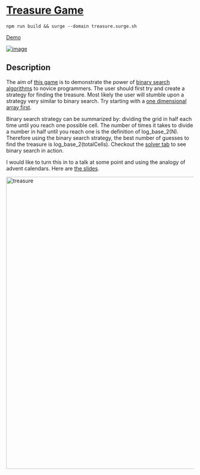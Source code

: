 # [Treasure Game](http://treasure.surge.sh)


	npm run build && surge --domain treasure.surge.sh

[Demo](http://treasure.surge.sh)

<a target='_blank' href='http://treasure.surge.sh'></a>

[![image](https://user-images.githubusercontent.com/1690659/102909859-7fbcb980-4471-11eb-9a90-078d647c0195.png)](http://treasure.surge.sh)



## Description

The aim of [this game](http://treasure.surge.sh) is to demonstrate the power of [binary search algorithms](https://en.wikipedia.org/wiki/Binary_search_algorithm) to novice programmers. The user should first try and create a strategy for finding the treasure. Most likely the user will stumble upon a strategy very similar to binary search. Try starting with a [one dimensional array first](http://treasure.surge.sh/?easy).

Binary search strategy can be summarized by: dividing the grid in half each time until you reach one possible cell. The number of times it takes to divide a number in half until you reach one is the definition of log_base_2(N). Therefore using the binary search strategy, the best number of guesses to find the treasure is log_base_2(totalCells). Checkout the [solver tab](http://treasure.surge.sh/?easy) to see binary search in action.

I would like to turn this in to a talk at some point and using the analogy of advent calendars. Here are [the slides](https://docs.google.com/presentation/d/e/2PACX-1vRBbkuDdhR95yGCsAGBmhvL_NXgW0LCnIzM9OO1b-P47Jl2WxpUbKC93f7dI47Hdr7J7Nxjp1ZMi1cF/pub?start=false&loop=false&delayms=3000).


<a href='http://treasure.surge.sh'><img width="784" alt="treasure" src="https://user-images.githubusercontent.com/1690659/102910453-7f70ee00-4472-11eb-8969-fd45a8d7937d.png"></a>
